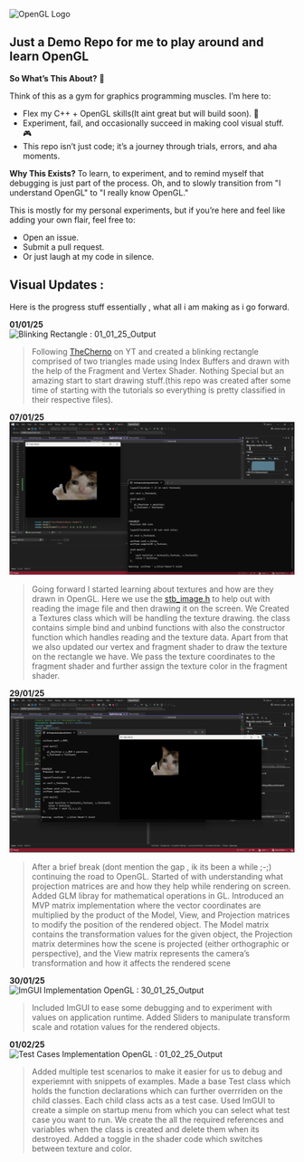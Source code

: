 ![OpenGL Logo](https://www.techno-science.net/illustration/Definition/200px/OpenGL-logo.png)

## Just a Demo Repo for me to play around and learn OpenGL

**So What’s This About?** 🤔

Think of this as a gym for graphics programming muscles. I’m here to:
- Flex my C++ + OpenGL skills(It aint great but will build soon). 💪
- Experiment, fail, and occasionally succeed in making cool visual stuff. 🎮
- This repo isn’t just code; it’s a journey through trials, errors, and aha moments.

**Why This Exists?**
To learn, to experiment, and to remind myself that debugging is just part of the process. Oh, and to slowly transition from "I understand OpenGL" to "I really know OpenGL."


This is mostly for my personal experiments, but if you’re here and feel like adding your own flair, feel free to:
- Open an issue.
- Submit a pull request.
- Or just laugh at my code in silence.

## Visual Updates :
Here is the progress stuff essentially , what all i am making as i go forward.  

**01/01/25 <br>**
![Blinking Rectangle : 01_01_25_Output](VisualUpdates/01_01_25_Output.gif)<br>
>Following [TheCherno](https://www.youtube.com/@TheCherno) on YT and created a blinking rectangle comprised of two triangles made using Index Buffers and drawn with the help of the Fragment and Vertex Shader.
Nothing Special but an amazing start to start drawing stuff.(this repo was created after some time of starting with the tutorials so everything is pretty classified in their respective files).


**07/01/25 <br>**
![Textures in OpenGL : 07_01_25_Output](VisualUpdates/07_01_25_Output.png)<br>
>Going forward I started learning about textures and how are they drawn in OpenGL. Here we use the [stb_image.h](https://github.com/nothings/stb/blob/master/stb_image.h) to help out with reading the image file and then drawing it on the screen. We Created a Textures class which will be handling the texture drawing. the class contains simple bind and unbind functions with also the constructor function which handles reading and the texture data.
Apart from that we also updated our vertex and fragment shader to draw the texture on the rectangle we have. We pass the texture coordinates to the fragment shader and further assign the texture color in the fragment shader.


**29/01/25 <br>**
![Projection in OpenGL : 29_01_25_Output](VisualUpdates/29_01_25_Output.png)<br>
>After a brief break (dont mention the gap , ik its been a while ;-;) continuing the road to OpenGL. Started of with understanding what projection matrices are and how they help while rendering on screen. Added GLM libray for mathematical operations in GL. Introduced an MVP matrix implementation where the vector coordinates are multiplied by the product of the Model, View, and Projection matrices to modify the position of the rendered object. The Model matrix contains the transformation values for the given object, the Projection matrix determines how the scene is projected (either orthographic or perspective), and the View matrix represents the camera’s transformation and how it affects the rendered scene


**30/01/25 <br>**
![ImGUI Implementation OpenGL : 30_01_25_Output](VisualUpdates/30_01_25_Output.gif)<br>
>Included ImGUI to ease some debugging and to experiment with values on application runtime. Added Sliders to manipulate transform scale and rotation values for the rendered objects.


**01/02/25 <br>**
![Test Cases Implementation OpenGL : 01_02_25_Output](VisualUpdates/01_02_25_Output.gif)<br>
>Added multiple test scenarios to make it easier for us to debug and experiemnt with snippets of examples. Made a base Test class which holds the function declarations which can further overrriden on the child classes.
Each child class acts as a test case. Used ImGUI to create a simple on startup menu from which you can select what test case you want to run. We create the all the required references and variables when the class is created and delete them when its destroyed.
Added a toggle in the shader code which switches between texture and color.
